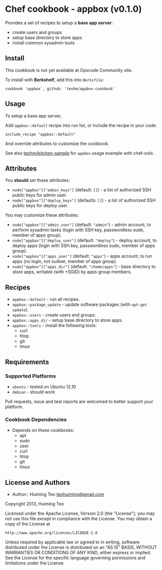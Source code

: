 # Chef cookbook - appbox (v0.1.0)

Provides a set of recipes to setup a **base app server**:

 * create users and groups
 * setup base directory to store apps
 * install common sysadmin tools

## Install

This cookbook is not yet available at Opscode Community site.

To install with **Berkshelf**, add this into `Berksfile`:

```
cookbook 'appbox', github: 'teohm/appbox-cookbook'
```

## Usage

To setup a base app server, 

Add `appbox::default` recipe into run list, or include the recipe in your code:

```
include_recipe "appbox::default"
```

And override attributes to customize the cookbook.

See also [teohm/kitchen-sample](https://github.com/teohm/kitchen-example) for `appbox` usage example with chef-solo.

## Attributes

You **should** set these attributes:

 * `node["appbox"]["admin_keys"]` (default: `[]`) - a list of authorized SSH public keys for admin user.
 * `node["appbox"]["deploy_keys"]` (defaults: `[]`) - a list of authorized SSH public keys for deploy user.

You may customize these attributes:

 * `node["appbox"]["admin_user"]` (default: `"admin"`) - admin account, to perform sysadmin tasks (login with SSH key, passwordless sudo, member of apps group). 
 * `node["appbox"]["deploy_user"]` (default: `"deploy"`) - deploy account, to deploy apps (login with SSH key, passwordless sudo, member of apps group).
 * `node["appbox"]["apps_user"]` (default: `"apps"`) - apps account, to run apps (no login, not sudoer, member of apps group).
 * `node["appbox"]["apps_dir"]` (default: `"/home/apps"`) - base directory to store apps, writable (with +SGID) by apps group members.

## Recipes

 * `appbox::default` - run all recipes.
 * `appbox::package_update` - update software packages (with `apt-get update`).
 * `appbox::users` - create users and groups.
 * `appbox::apps_dir` - setup base directory to store apps.
 * `appbox::tools` - install the following tools:
   * curl
   * htop
   * git
   * tmux

## Requirements

### Supported Platforms

 * `ubuntu` - tested on Ubuntu 12.10
 * `debian` - should work
 
Pull requests, issue and test reports are welcomed to better support your platform.
 
### Cookbook Dependencies

 * Depends on these cookbooks:
   * apt
   * sudo
   * user
   * curl
   * htop
   * git
   * tmux

## License and Authors

 * Author:: Huiming Teo <teohuiming@gmail.com>

Copyright 2013, Huiming Teo

Licensed under the Apache License, Version 2.0 (the "License");
you may not use this file except in compliance with the License.
You may obtain a copy of the License at

    http://www.apache.org/licenses/LICENSE-2.0

Unless required by applicable law or agreed to in writing, software
distributed under the License is distributed on an "AS IS" BASIS,
WITHOUT WARRANTIES OR CONDITIONS OF ANY KIND, either express or implied.
See the License for the specific language governing permissions and
limitations under the License.
